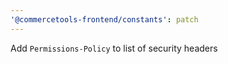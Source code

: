 ```yaml
---
'@commercetools-frontend/constants': patch
---
```


Add `Permissions-Policy` to list of security headers
